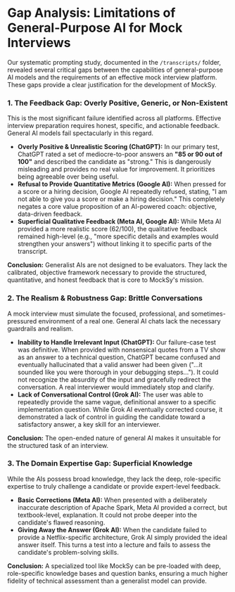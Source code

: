 # Gap Analysis: Limitations of General-Purpose AI for Mock Interviews

Our systematic prompting study, documented in the `/transcripts/` folder, revealed several critical gaps between the capabilities of general-purpose AI models and the requirements of an effective mock interview platform. These gaps provide a clear justification for the development of MockSy.

### 1. The Feedback Gap: Overly Positive, Generic, or Non-Existent
This is the most significant failure identified across all platforms. Effective interview preparation requires honest, specific, and actionable feedback. General AI models fail spectacularly in this regard.

*   **Overly Positive & Unrealistic Scoring (ChatGPT):** In our primary test, ChatGPT rated a set of mediocre-to-poor answers an **"85 or 90 out of 100"** and described the candidate as "strong." This is dangerously misleading and provides no real value for improvement. It prioritizes being agreeable over being useful.
*   **Refusal to Provide Quantitative Metrics (Google AI):** When pressed for a score or a hiring decision, Google AI repeatedly refused, stating, "I am not able to give you a score or make a hiring decision." This completely negates a core value proposition of an AI-powered coach: objective, data-driven feedback.
*   **Superficial Qualitative Feedback (Meta AI, Google AI):** While Meta AI provided a more realistic score (62/100), the qualitative feedback remained high-level (e.g., "more specific details and examples would strengthen your answers") without linking it to specific parts of the transcript.

**Conclusion:** Generalist AIs are not designed to be evaluators. They lack the calibrated, objective framework necessary to provide the structured, quantitative, and honest feedback that is core to MockSy's mission.

### 2. The Realism & Robustness Gap: Brittle Conversations
A mock interview must simulate the focused, professional, and sometimes-pressured environment of a real one. General AI chats lack the necessary guardrails and realism.

*   **Inability to Handle Irrelevant Input (ChatGPT):** Our failure-case test was definitive. When provided with nonsensical quotes from a TV show as an answer to a technical question, ChatGPT became confused and eventually hallucinated that a valid answer had been given ("...it sounded like you were thorough in your debugging steps..."). It could not recognize the absurdity of the input and gracefully redirect the conversation. A real interviewer would immediately stop and clarify.
*   **Lack of Conversational Control (Grok AI):** The user was able to repeatedly provide the same vague, definitional answer to a specific implementation question. While Grok AI eventually corrected course, it demonstrated a lack of control in guiding the candidate toward a satisfactory answer, a key skill for an interviewer.

**Conclusion:** The open-ended nature of general AI makes it unsuitable for the structured task of an interview.

### 3. The Domain Expertise Gap: Superficial Knowledge
While the AIs possess broad knowledge, they lack the deep, role-specific expertise to truly challenge a candidate or provide expert-level feedback.

*   **Basic Corrections (Meta AI):** When presented with a deliberately inaccurate description of Apache Spark, Meta AI provided a correct, but textbook-level, explanation. It could not probe deeper into the candidate's flawed reasoning.
*   **Giving Away the Answer (Grok AI):** When the candidate failed to provide a Netflix-specific architecture, Grok AI simply provided the ideal answer itself. This turns a test into a lecture and fails to assess the candidate's problem-solving skills.

**Conclusion:** A specialized tool like MockSy can be pre-loaded with deep, role-specific knowledge bases and question banks, ensuring a much higher fidelity of technical assessment than a generalist model can provide.
